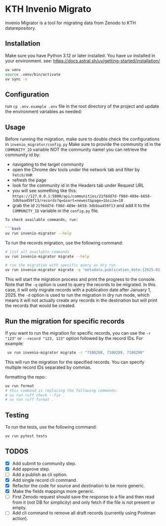 # KTH Invenio Migrato

Invenio Migrator is a tool for migrating data from Zenodo to KTH datarepository.

## Installation
Make sure you have Python 3.12 or later installed.
You have uv installed in your environment. see: https://docs.astral.sh/uv/getting-started/installation/

```bash
uv venv
source .venv/bin/activate
uv sync -n
```

## Configuration

run `cp .env.example .env` file in the root directory of the project and update the environment variables as needed:


## Usage

Before running the migration, make sure to double check the configurations in `invenio_migrator/config.py`
Make sure to provide the community id in the `COMMUNITY_ID` variable NOT the community name!
you can retrieve the community id by:
- navigating to the target community
- open the Chrome dev tools under the network tab and filter by `Fetch/XHR`
- refresh the page
- look for the community id in the Headers tab under Request URL 
- you will see something like this:
`https://127.0.0.1:5000/api/communities/21f6dd7d-f98d-489e-b658-3db9aa459f13/records?q=&sort=newest&page=1&size=10`
- grab the id `21f6dd7d-f98d-489e-b658-3db9aa459f13` and add it to the `COMMUNITY_ID` variable in the `config.py` file.

```bash
To check available commands, run:

```bash
uv run invenio-migrator --help
```
To run the records migration, use the following command:

```bash
# list all available commands
uv run invenio-migrator migrate --help

# run the migration with specific query as dry run
uv run invenio-migrator migrate -q "metadata.publication_date:{2025-01-01 TO *}" -d
```
This will start the migration process and print the progress to the console.
Note that the `-q` option is used to query the records to be migrated. In this case, it will only migrate records with a publication date after January 1, 2025.
the `-d` option is used to run the migration in dry run mode, which means it will not actually create any records in the destination but will print the records that would be created.

## Run the migration for specific records
If you want to run the migration for specific records, you can use the `-r "123"` or `--record "123, 123"` option followed by the record IDs. For example:

```bash
 uv run invenio-migrator migrate -r "7100288, 7100289, 7100290"
```
This will run the migration for the specified records. You can specify multiple record IDs separated by commas.


formatting the repo:

```bash
uv run format
# this command is replacing the following commands:
# uv run ruff check --fix .
# uv run ruff format .
```

## Testing
To run the tests, use the following command:

```bash
uv run pytest tests
```


## TODOS
- [x] Add submit to community step.
- [x] Add approve step.
- [ ] Add a publish as cli option.
- [x] Add single record cli command.
- [x] Refactor the code for source and destination to be more generic.
- [x] Make the fields mappings more generic.
- [ ] First Zenodo request should save the response to a file and then read from it (not DB for simplicity) and only fetch if the file is not present or empty.
- [ ] Add cli command to remove all draft records (currently using Postman action).
